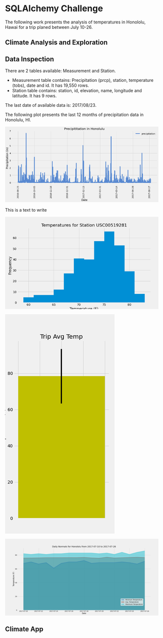 # SQLAlchemy Challenge
The following work presents the analysis of temperatures in Honololu, Hawai for a trip planed between July 10-26.

## Climate Analysis and Exploration

## Data Inspection
There are 2 tables available: Measurement and Station.
* Measurement table contains: Precipitation (prcp), station, temperature (tobs), date and id. It has 19,550 rows.
* Station table contains: station, id, elevation, name, longitude and latitude. It has 9 rows.

The last date of available data is: 2017/08/23.

The following plot presents the last 12 months of precipitation data in Honolulu, HI.

![Figure](Images/Image1.png)


This is a text to write


![Figure](Images/Image2.png)

![Figure](Images/Image3.png)

![Figure](Images/Image4.png)

## Climate App

